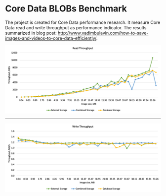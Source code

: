 # Core Data BLOBs Benchmark

The project is created for Core Data performance research. It measure Core Data read and write throughput as performance indicator. The results summarized in blog post: http://www.vadimbulavin.com/how-to-save-images-and-videos-to-core-data-efficiently/.

<p align="center">
    <img src="read.png" alt="Read Throughput" />
</p>

---

<p align="center">
    <img src="write.png" alt="Write Throughput" />
</p>
